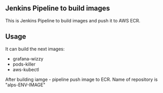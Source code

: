 ## Jenkins Pipeline to build images

This is Jenkins Pipeline to build images and push it to AWS ECR. 

## Usage

It can build the next images: 
- grafana-wizzy 
- pods-killer
- aws-kubectl

After building iamge - pipeline push image to ECR. Name of repository is "alps-ENV-IMAGE"
